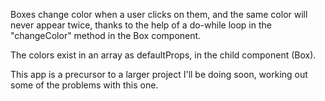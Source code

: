 Boxes change color when a user clicks on them,
and the same color will never appear twice,
thanks to the help of a do-while loop in the 
"changeColor" method in the Box component.

The colors exist in an array as defaultProps, in the child 
component (Box).

This app is a precursor to a larger project I'll be doing soon,
working out some of the problems with this one.